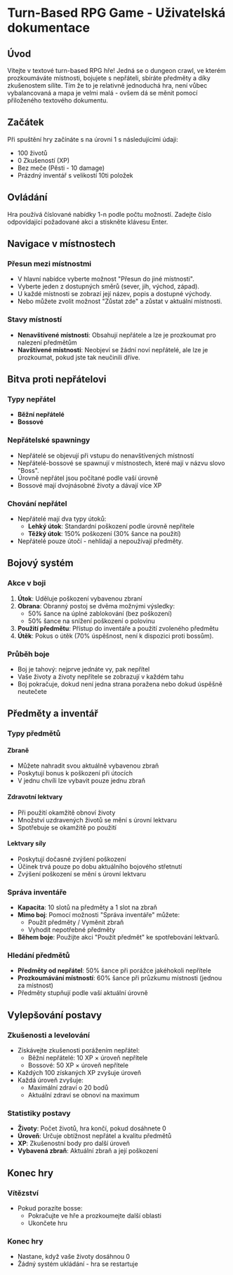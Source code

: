 # Turn-Based RPG Game - Uživatelská dokumentace

## Úvod
Vítejte v textové turn-based RPG hře! Jedná se o dungeon crawl, ve kterém prozkoumáváte místnosti,
bojujete s nepřáteli, sbíráte předměty a díky zkušenostem sílíte. Tím že to je relativně jednoduchá hra,
není vůbec vybalancovaná a mapa je velmi malá - ovšem dá se měnit pomocí přiloženého textového dokumentu.

## Začátek

Při spuštění hry začínáte s na úrovni 1 s následujícími údaji:
- 100 životů
- 0 Zkušeností (XP)
- Bez meče (Pěsti - 10 damage)
- Prázdný inventář s velikostí 10ti položek

## Ovládání
Hra používá číslované nabídky 1-n podle počtu možností. Zadejte číslo odpovídající požadované akci a stiskněte klávesu
Enter.

## Navigace v místnostech

### Přesun mezi místnostmi
- V hlavní nabídce vyberte možnost "Přesun do jiné místnosti".
- Vyberte jeden z dostupných směrů (sever, jih, východ, západ).
- U každé místnosti se zobrazí její název, popis a dostupné východy.
- Nebo můžete zvolit možnost "Zůstat zde" a zůstat v aktuální místnosti.

### Stavy místností
- **Nenavštívené místnosti**: Obsahují nepřátele a lze je prozkoumat pro nalezení předmětům
- **Navštívené místnosti**: Neobjeví se žádní noví nepřátelé, ale lze je prozkoumat, pokud jste tak neučinili dříve.

## Bitva proti nepřátelovi

### Typy nepřátel
- **Běžní nepřátelé**
- **Bossové**

### Nepřátelské spawningy
- Nepřátelé se objevují při vstupu do nenavštívených místností
- Nepřátelé-bossové se spawnují v místnostech, které mají v názvu slovo "Boss".
- Úrovně nepřátel jsou počítané podle vaší úrovně
- Bossové mají dvojnásobné životy a dávají více XP

### Chování nepřátel
- Nepřátelé mají dva typy útoků:
    - **Lehký útok**: Standardní poškození podle úrovně nepřítele
    - **Těžký útok**: 150% poškození (30% šance na použití)
- Nepřátelé pouze útočí - nehlídají a nepoužívají předměty.

## Bojový systém

### Akce v boji
1. **Útok**: Uděluje poškození vybavenou zbraní
2. **Obrana**: Obranný postoj se dvěma možnými výsledky:
    - 50% šance na úplné zablokování (bez poškození)
    - 50% šance na snížení poškození o polovinu
3. **Použití předmětu**: Přístup do inventáře a použití zvoleného předmětu
4. **Útěk**: Pokus o útěk (70% úspěšnost, není k dispozici proti bossům).

### Průběh boje
- Boj je tahový: nejprve jednáte vy, pak nepřítel
- Vaše životy a životy nepřítele se zobrazují v každém tahu
- Boj pokračuje, dokud není jedna strana poražena nebo dokud úspěšně neutečete

## Předměty a inventář

### Typy předmětů

#### Zbraně
- Můžete nahradit svou aktuálně vybavenou zbraň
- Poskytují bonus k poškození při útocích
- V jednu chvíli lze vybavit pouze jednu zbraň

#### Zdravotní lektvary
- Při použití okamžitě obnoví životy
- Množství uzdravených životů se mění s úrovní lektvaru
- Spotřebuje se okamžitě po použití

#### Lektvary síly
- Poskytují dočasné zvýšení poškození
- Účinek trvá pouze po dobu aktuálního bojového střetnutí
- Zvýšení poškození se mění s úrovní lektvaru

### Správa inventáře
- **Kapacita**: 10 slotů na předměty a 1 slot na zbraň
- **Mimo boj**: Pomocí možnosti "Správa inventáře" můžete:
    - Použít předměty / Vyměnit zbraň
    - Vyhodit nepotřebné předměty
- **Během boje**: Použijte akci "Použít předmět" ke spotřebování lektvarů.

### Hledání předmětů
- **Předměty od nepřátel**: 50% šance při porážce jakéhokoli nepřítele
- **Prozkoumávání místností**: 60% šance při průzkumu místnosti (jednou za místnost)
- Předměty stupňují podle vaší aktuální úrovně

## Vylepšování postavy

### Zkušenosti a levelování
- Získávejte zkušenosti porážením nepřátel:
    - Běžní nepřátelé: 10 XP × úroveň nepřítele
    - Bossové: 50 XP × úroveň nepřítele
- Každých 100 získaných XP zvyšuje úroveň
- Každá úroveň zvyšuje:
    - Maximální zdraví o 20 bodů
    - Aktuální zdraví se obnoví na maximum

### Statistiky postavy
- **Životy**: Počet životů, hra končí, pokud dosáhnete 0
- **Úroveň**: Určuje obtížnost nepřátel a kvalitu předmětů
- **XP**: Zkušenostní body pro další úroveň
- **Vybavená zbraň**: Aktuální zbraň a její poškození


## Konec hry

### Vítězství
- Pokud porazíte bosse:
    - Pokračujte ve hře a prozkoumejte další oblasti
    - Ukončete hru

### Konec hry
- Nastane, když vaše životy dosáhnou 0
- Žádný systém ukládání - hra se restartuje
